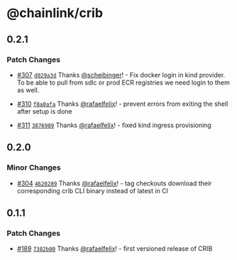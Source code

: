 # @chainlink/crib

## 0.2.1

### Patch Changes

- [#307](https://github.com/smartcontractkit/crib/pull/307) [`d029a3d`](https://github.com/smartcontractkit/crib/commit/d029a3d5e7deba507a13548bac14d76cb0ec1559) Thanks [@scheibinger](https://github.com/scheibinger)! - Fix docker login in kind provider. To be able to pull from sdlc or prod ECR registries we need login to them as well.

- [#310](https://github.com/smartcontractkit/crib/pull/310) [`f8a0afa`](https://github.com/smartcontractkit/crib/commit/f8a0afa2a2818295e81014cde1a8f67e89cae8f7) Thanks [@rafaelfelix](https://github.com/rafaelfelix)! - prevent errors from exiting the shell after setup is done

- [#311](https://github.com/smartcontractkit/crib/pull/311) [`3876989`](https://github.com/smartcontractkit/crib/commit/387698999ec43a0c82c349f2f5e7636c812c6b32) Thanks [@rafaelfelix](https://github.com/rafaelfelix)! - fixed kind ingress provisioning

## 0.2.0

### Minor Changes

- [#304](https://github.com/smartcontractkit/crib/pull/304) [`4620289`](https://github.com/smartcontractkit/crib/commit/46202896b97636c0ceed4ed3aeca5baf088d0e9a) Thanks [@rafaelfelix](https://github.com/rafaelfelix)! - tag checkouts download their corresponding crib CLI binary instead of latest in CI

## 0.1.1

### Patch Changes

- [#189](https://github.com/smartcontractkit/crib/pull/189) [`7382b00`](https://github.com/smartcontractkit/crib/commit/7382b00de78f4832a4fdf80d6eeade9db1bef160) Thanks [@rafaelfelix](https://github.com/rafaelfelix)! - first versioned release of CRIB
